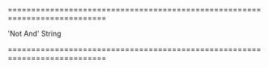 <!--**
/*-------------------------------------------
    Auto-generated file. Do not modify.
-------------------------------------------

**-->
===========================================================================
<!--default-->'Not And'<!--/default-->
<!--type-->String<!--/type-->
===========================================================================

<!--shortDescription-->

<!--/shortDescription-->

<!--fullDescription-->

<!--/fullDescription-->